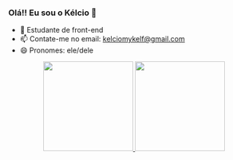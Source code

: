 ### Olá!! Eu sou o Kélcio 👋

- 🌱 Estudante de front-end
- 📫 Contate-me no email: kelciomykelf@gmail.com
- 😄 Pronomes: ele/dele

<div align="center">
  <a href="https://github.com/kelciomykelf">
  <img height="180em" src="https://github-readme-stats.vercel.app/api?username=kelciomykelf&show_icons=true&theme=dark&include_all_commits=true&count_private=true"/>
  <img height="180em" src="https://github-readme-stats.vercel.app/api/top-langs/?username=kelciomykelf&layout=compact&langs_count=7&theme=dark"/>
</div>

